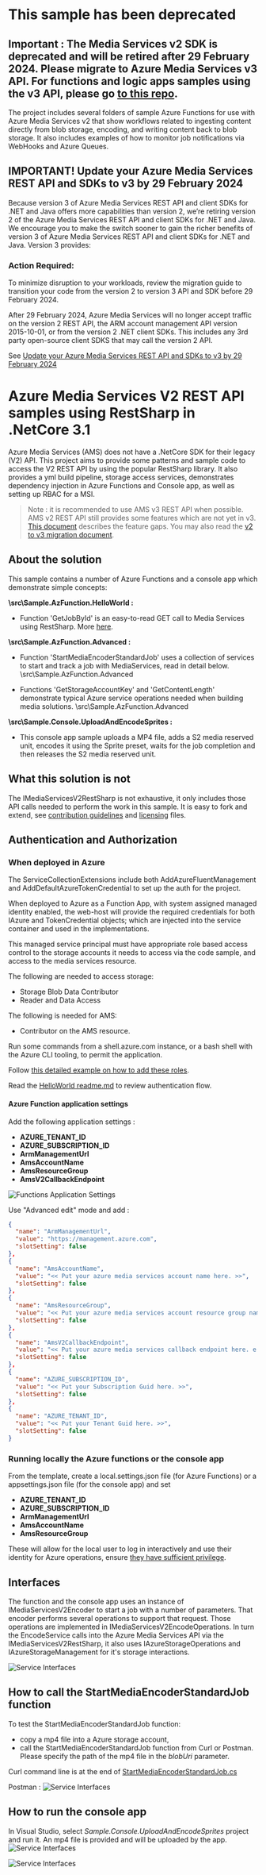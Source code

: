 # This sample has been deprecated

## **Important : The Media Services v2 SDK is deprecated and will be retired after 29 February 2024.** Please migrate to Azure Media Services v3 API. For functions and logic apps samples using the v3 API, please go [to this repo](https://aka.ms/ams3functions).

The project includes several folders of sample Azure Functions for use with Azure Media Services v2 that show workflows related
to ingesting content directly from blob storage, encoding, and writing content back to blob storage. It also includes examples of
how to monitor job notifications via WebHooks and Azure Queues.

## IMPORTANT! Update your Azure Media Services REST API and SDKs to v3 by 29 February 2024

Because version 3 of Azure Media Services REST API and client SDKs for .NET and Java offers more capabilities than version 2, we’re retiring version 2 of the Azure Media Services REST API and client SDKs for .NET and Java. We encourage you to make the switch sooner to gain the richer benefits of version 3 of Azure Media Services REST API and client SDKs for .NET and Java. Version 3 provides: 

### Action Required:
To minimize disruption to your workloads, review the migration guide to transition your code from the version 2 to version 3 API and SDK before 29 February 2024. 

After 29 February 2024, Azure Media Services will no longer accept traffic on the version 2 REST API, the ARM account management API version 2015-10-01, or from the version 2 .NET client SDKs. This includes any 3rd party open-source client SDKS that may call the version 2 API.  

See [Update your Azure Media Services REST API and SDKs to v3 by 29 February 2024](https://azure.microsoft.com/en-us/updates/update-your-azure-media-services-rest-api-and-sdks-to-v3-by-29-february-2024)


# Azure Media Services V2 REST API samples using RestSharp in .NetCore 3.1

Azure Media Services (AMS) does not have a .NetCore SDK for their legacy (V2) API.  This project aims to provide some patterns and sample code to access the V2 REST API by using the popular RestSharp library.  It also provides a yml build pipeline, storage access services, demonstrates dependency injection in Azure Functions and Console app, as well as setting up RBAC for a MSI.

> Note : it is recommended to use AMS v3 REST API when possible. AMS v2 REST API still provides some features which are not yet in v3. [This document](https://docs.microsoft.com/en-us/azure/media-services/latest/media-services-v2-vs-v3#feature-gaps-with-respect-to-v2-apis) describes the feature gaps. You may also read the [v2 to v3 migration document](https://docs.microsoft.com/en-us/azure/media-services/latest/migrate-from-v2-to-v3).

## About the solution

This sample contains a number of Azure Functions and a console app which demonstrate simple concepts:

**\src\Sample.AzFunction.HelloWorld :**

- Function 'GetJobById' is an easy-to-read GET call to Media Services using RestSharp. More [here](./src/Sample.AzFunction.HelloWorld/readme.md).

 **\src\Sample.AzFunction.Advanced :**

- Function 'StartMediaEncoderStandardJob' uses a collection of services to start and track a job with MediaServices, read in detail below.
 \src\Sample.AzFunction.Advanced

- Functions 'GetStorageAccountKey' and 'GetContentLength' demonstrate typical Azure service operations needed when building media solutions.
\src\Sample.AzFunction.Advanced

**\src\Sample.Console.UploadAndEncodeSprites :**

- This console app sample uploads a MP4 file, adds a S2 media reserved unit, encodes it using the Sprite preset, waits for the job completion and then releases the S2 media reserved unit.

## What this solution is not

The IMediaServicesV2RestSharp is not exhaustive, it only includes those API calls needed to perform the work in this sample.  It is easy to fork and extend, see [contribution guidelines](./CONTRIBUTING.md) and [licensing](./LICENSE.md) files.

## Authentication and Authorization

### When deployed in Azure

The ServiceCollectionExtensions include both AddAzureFluentManagement and AddDefaultAzureTokenCredential to set up the auth for the project.

When deployed to Azure as a Function App, with system assigned managed identity enabled, the web-host will provide the required credentials for both IAzure and TokenCredential objects; which are injected into the service container and used in the implementations.

This managed service principal must have appropriate role based access control to the storage accounts it needs to access via the code sample, and access to the media services resource.

The following are needed to access storage:

- Storage Blob Data Contributor
- Reader and Data Access

The following is needed for AMS:

- Contributor on the AMS resource.

Run some commands from a shell.azure.com instance, or a bash shell with the Azure CLI tooling, to permit the application.

Follow [this detailed example on how to add these roles](./AddRoles.md).

Read the [HelloWorld readme.md](./src/Sample.AzFunction.HelloWorld/readme.md) to review authentication flow.

#### Azure Function application settings

Add the following application settings :

- **AZURE_TENANT_ID**
- **AZURE_SUBSCRIPTION_ID**
- **ArmManagementUrl**
- **AmsAccountName**
- **AmsResourceGroup**
- **AmsV2CallbackEndpoint**

![Functions Application Settings](./docs/img/config-functions.png)

Use "Advanced edit" mode and add :

```json
{
  "name": "ArmManagementUrl",
  "value": "https://management.azure.com",
  "slotSetting": false
},
{
  "name": "AmsAccountName",
  "value": "<< Put your azure media services account name here. >>",
  "slotSetting": false
},
{
  "name": "AmsResourceGroup",
  "value": "<< Put your azure media services account resource group name here. >>",
  "slotSetting": false
},
{
  "name": "AmsV2CallbackEndpoint",
  "value": "<< Put your azure media services callback endpoint here. e.g https://my.service.com/amsv2statusendpoint or an empty sting when not using a callback endpoint.>>",
  "slotSetting": false
},
{
  "name": "AZURE_SUBSCRIPTION_ID",
  "value": "<< Put your Subscription Guid here. >>",
  "slotSetting": false
},
{
  "name": "AZURE_TENANT_ID",
  "value": "<< Put your Tenant Guid here. >>",
  "slotSetting": false
}
```

### Running locally the Azure functions or the console app

From the template, create a local.settings.json file (for Azure Functions) or a appsettings.json file (for the console app) and set

- **AZURE_TENANT_ID**
- **AZURE_SUBSCRIPTION_ID**
- **ArmManagementUrl**
- **AmsAccountName**
- **AmsResourceGroup**

These will allow for the local user to log in interactively and use their identity for Azure operations, ensure [they have sufficient privilege](./AddRoles.md).

## Interfaces

The function and the console app uses an instance of IMediaServicesV2Encoder to start a job with a number of parameters.  That encoder performs several operations to support that request.  Those operations are implemented in IMediaServicesV2EncodeOperations.  In turn the EncodeService calls into the Azure Media Services API via the IMediaServicesV2RestSharp, it also uses IAzureStorageOperations and IAzureStorageManagement for it's storage interactions.

![Service Interfaces](./docs/img/ServiceInterfaces.png)

## How to call the StartMediaEncoderStandardJob function

To test the StartMediaEncoderStandardJob function:

- copy a mp4 file into a Azure storage account,
- call the StartMediaEncoderStandardJob function from Curl or Postman. Please specify the path of the mp4 file in the *blobUri* parameter.

Curl command line is at the end of [StartMediaEncoderStandardJob.cs](./src/Sample.AzFunction.Advanced/Functions/StartMediaEncoderStandardJob.cs)

Postman :
![Service Interfaces](./docs/img/postman.png)

## How to run the console app

In Visual Studio, select *Sample.Console.UploadAndEncodeSprites* project and run it. An mp4 file is provided and will be uploaded by the app.
![Service Interfaces](./docs/img/consoleapprun.png)

![Service Interfaces](./docs/img/consoleapprun2.png)
